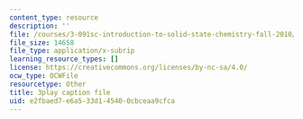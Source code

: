 ```yaml
---
content_type: resource
description: ''
file: /courses/3-091sc-introduction-to-solid-state-chemistry-fall-2010/e2fbaed7e6a533d145400cbceaa9cfca_NpBq_JnLKv8.srt
file_size: 14658
file_type: application/x-subrip
learning_resource_types: []
license: https://creativecommons.org/licenses/by-nc-sa/4.0/
ocw_type: OCWFile
resourcetype: Other
title: 3play caption file
uid: e2fbaed7-e6a5-33d1-4540-0cbceaa9cfca
---
```


